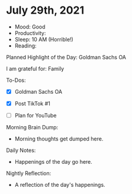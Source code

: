 # July 29th, 2021

- Mood: Good
- Productivity: 
- Sleep: 10 AM (Horrible!)
- Reading: 

Planned Highlight of the Day: Goldman Sachs OA

I am grateful for: Family

To-Dos:
- [x] Goldman Sachs OA
- [x] Post TikTok #1
- [ ] Plan for YouTube


Morning Brain Dump:
- Morning thoughts get dumped here.

Daily Notes:
- Happenings of the day go here.


Nightly Reflection: 
- A reflection of the day's happenings.





